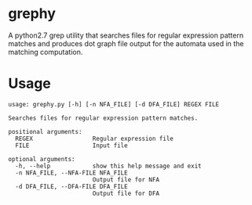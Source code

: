 # grephy
A python2.7 grep utility that searches files for regular expression pattern matches and produces dot graph file output for the automata used in the matching computation.

# Usage
```
usage: grephy.py [-h] [-n NFA_FILE] [-d DFA_FILE] REGEX FILE

Searches files for regular expression pattern matches.

positional arguments:
  REGEX                 Regular expression file
  FILE                  Input file

optional arguments:
  -h, --help            show this help message and exit
  -n NFA_FILE, --NFA-FILE NFA_FILE
                        Output file for NFA
  -d DFA_FILE, --DFA-FILE DFA_FILE
                        Output file for DFA
```
